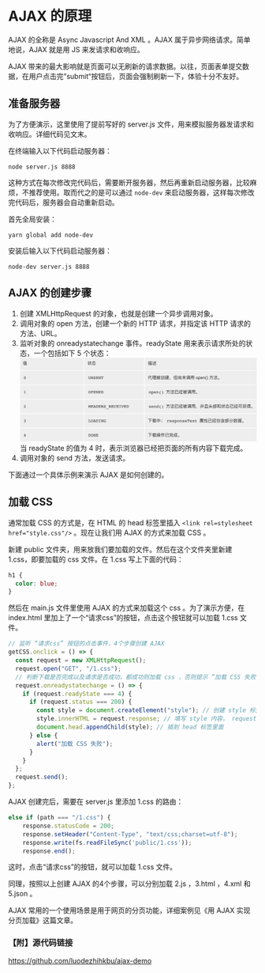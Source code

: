 # AJAX 的原理

AJAX 的全称是 Async Javascript And XML 。AJAX 属于异步网络请求。简单地说，AJAX 就是用 JS 来发请求和收响应。

AJAX 带来的最大影响就是页面可以无刷新的请求数据。以往，页面表单提交数据，在用户点击完”submit“按钮后，页面会强制刷新一下，体验十分不友好。

## 准备服务器

为了方便演示，这里使用了提前写好的 server.js 文件，用来模拟服务器发请求和收响应。详细代码见文末。

在终端输入以下代码启动服务器：

```
node server.js 8888
```

这种方式在每次修改完代码后，需要断开服务器，然后再重新启动服务器，比较麻烦，不推荐使用。取而代之的是可以通过 `node-dev` 来启动服务器，这样每次修改完代码后，服务器会自动重新启动。

首先全局安装：

```
yarn global add node-dev
```

安装后输入以下代码启动服务器：

```
node-dev server.js 8888
```

## AJAX 的创建步骤

1. 创建 XMLHttpRequest 的对象，也就是创建一个异步调用对象。
2. 调用对象的 open 方法，创建一个新的 HTTP 请求，并指定该 HTTP 请求的方法、URL。
3. 监听对象的 onreadystatechange 事件。readyState 用来表示请求所处的状态，一个包括如下 5 个状态：
   ![readyState](../images/readyState.jpg)
   当 readyState 的值为 4 时，表示浏览器已经把页面的所有内容下载完成。
4. 调用对象的 send 方法，发送请求。

下面通过一个具体示例来演示 AJAX 是如何创建的。

## 加载 CSS

通常加载 CSS 的方式是，在 HTML 的 head 标签里插入 `<link rel=stylesheet href="style.css"/>` 。现在让我们用 AJAX 的方式来加载 CSS 。

新建 public 文件夹，用来放我们要加载的文件。然后在这个文件夹里新建 1.css，即要加载的 css 文件。在 1.css 写上下面的代码：

```css
h1 {
  color: blue;
}
```

然后在 main.js 文件里使用 AJAX 的方式来加载这个 css 。为了演示方便，在 index.html 里加上了一个“请求css”的按钮，点击这个按钮就可以加载 1.css 文件。

```javascript
// 监听 “请求css” 按钮的点击事件，4个步骤创建 AJAX
getCSS.onclick = () => {
  const request = new XMLHttpRequest();
  request.open("GET", "/1.css");
  // 判断下载是否完成以及请求是否成功，都成功则加载 css ，否则提示 ”加载 CSS 失败“
  request.onreadystatechange = () => {
    if (request.readyState === 4) {
      if (request.status === 200) {
        const style = document.createElement("style"); // 创建 style 标签
        style.innerHTML = request.response; // 填写 style 内容， request.response 即为 1.css 的内容
        document.head.appendChild(style); // 插到 head 标签里面
      } else {
        alert("加载 CSS 失败");
      }
    }
  };
  request.send();
};
```

AJAX 创建完后，需要在 server.js 里添加 1.css 的路由：

```javascript
else if (path === "/1.css") {
    response.statusCode = 200;
    response.setHeader("Content-Type", "text/css;charset=utf-8");
    response.write(fs.readFileSync('public/1.css'));
    response.end();
```

这时，点击“请求css”的按钮，就可以加载 1.css 文件。

同理，按照以上创建 AJAX 的4个步骤，可以分别加载 2.js ，3.html ，4.xml 和 5.json 。

AJAX 常用的一个使用场景是用于网页的分页功能，详细案例见《用 AJAX 实现分页加载》这篇文章。


### 【附】源代码链接
https://github.com/luodezhihkbu/ajax-demo